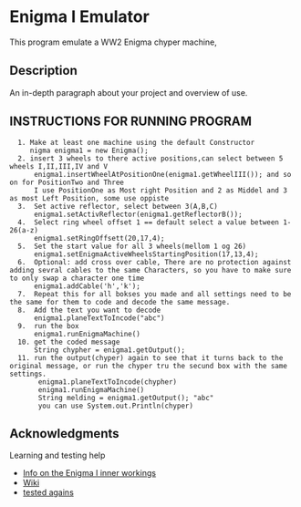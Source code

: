 # Enigma I Emulator

This program emulate a WW2 Enigma chyper machine,
## Description

An in-depth paragraph about your project and overview of use.

## INSTRUCTIONS FOR RUNNING PROGRAM
     
      1. Make at least one machine using the default Constructor
         nigma enigma1 = new Enigma();
      2. insert 3 wheels to there active positions,can select between 5 wheels I,II,III,IV and V
          enigma1.insertWheelAtPositionOne(enigma1.getWheelIII()); and so on for PositionTwo and Three
          I use PositionOne as Most right Position and 2 as Middel and 3 as most Left Position, some use oppiste
      3.  Set active reflector, select between 3(A,B,C)
          enigma1.setActivReflector(enigma1.getReflectorB());
      4.  Select ring wheel offset 1 == default select a value between 1-26(a-z)
          enigma1.setRingOffsett(20,17,4);
      5.  Set the start value for all 3 wheels(mellom 1 og 26)
          enigma1.setEnigmaActiveWheelsStartingPosition(17,13,4);
      6.  Optional: add cross over cable, There are no protection against adding sevral cables to the same Characters, so you have to make sure to only swap a character one time
          enigma1.addCable('h','k');
      7.  Repeat this for all bokses you made and all settings need to be the same for them to code and decode the same message.
      8.  Add the text you want to decode
          enigma1.planeTextToIncode("abc")
      9.  run the box
          enigma1.runEnigmaMachine()
      10. get the coded message
          String chypher = enigma1.getOutput();
      11. run the output(chyper) again to see that it turns back to the original message, or run the chyper tru the secund box with the same settings.
           enigma1.planeTextToIncode(chypher)
           enigma1.runEnigmaMachine()
           String melding = enigma1.getOutput(); "abc"
           you can use System.out.Println(chyper) 
     


## Acknowledgments

Learning and testing help
* [Info on the Enigma I inner workings](https://www.cryptomuseum.com/crypto/enigma/working.htm)
* [Wiki](https://en.wikipedia.org/wiki/Enigma_machine)
* [tested agains](http://people.physik.hu-berlin.de/~palloks/js/enigma/enigma-u_v26_en.html)
